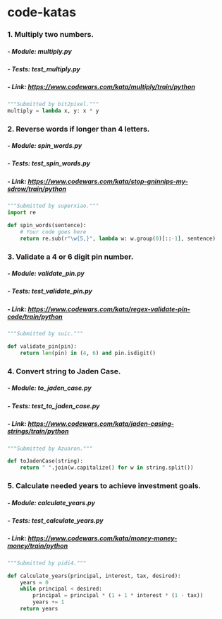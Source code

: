 # code-katas

### 1.  Multiply two numbers.
##### - Module: multiply.py
##### - Tests: test_multiply.py
##### - Link: https://www.codewars.com/kata/multiply/train/python

```python
"""Submitted by bit2pixel."""
multiply = lambda x, y: x * y

```


### 2.  Reverse words if longer than 4 letters.
##### - Module: spin_words.py
##### - Tests: test_spin_words.py
##### - Link: https://www.codewars.com/kata/stop-gninnips-my-sdrow/train/python

```python
"""Submitted by superxiao."""
import re

def spin_words(sentence):
    # Your code goes here
    return re.sub(r"\w{5,}", lambda w: w.group(0)[::-1], sentence)

```

### 3.  Validate a 4 or 6 digit pin number.
##### - Module: validate_pin.py
##### - Tests: test_validate_pin.py
##### - Link: https://www.codewars.com/kata/regex-validate-pin-code/train/python

```python
"""Submitted by suic."""

def validate_pin(pin):
    return len(pin) in (4, 6) and pin.isdigit()

```

### 4.  Convert string to Jaden Case.
##### - Module: to_jaden_case.py
##### - Tests: test_to_jaden_case.py
##### - Link: https://www.codewars.com/kata/jaden-casing-strings/train/python

```python
"""Submitted by Azuaron."""

def toJadenCase(string):        
    return " ".join(w.capitalize() for w in string.split())

```

### 5.  Calculate needed years to achieve investment goals.
##### - Module: calculate_years.py
##### - Tests: test_calculate_years.py
##### - Link: https://www.codewars.com/kata/money-money-money/train/python

```python
"""Submitted by pidi4."""

def calculate_years(principal, interest, tax, desired):
    years = 0
    while principal < desired:
        principal = principal * (1 + 1 * interest * (1 - tax))
        years += 1
    return years

```